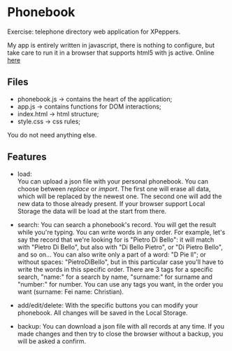 Phonebook
=========

Exercise: telephone directory web application for XPeppers.

My app is entirely written in javascript, there is nothing to configure, but take care to run it in a browser that supports html5 with js active.
Online [here](http://fontsie.github.io/phonebook/)

Files
----

-	phonebook.js -> contains the heart of the application;
-	app.js -> contains functions for DOM interactions;
-	index.html -> html structure;
-	style.css -> css rules;

You do not need anything else.

Features
--------

-	load:	
	You can upload a json file with your personal phonebook. You can choose between *replace* or *import*. The first one will erase all data, which will be replaced by the newest one. The second one will add the new data to those already present.
	If your browser support Local Storage the data will be load at the start from there.

-	search:
	You can search a phonebook's record. You will get the result while you're typing. You can write words in any order. For example, let's say the record that we're looking for is "Pietro Di Bello": it will match with "Pietro Di Bello", but also with "Di Bello Pietro", or "Di Pietro Bello", and so on...
	You can also write only a part of a word: "D Pie ll"; or without spaces: "PietroDiBello", but in this particular case you'll have to write the words in this specific order.
	There are 3 tags for a specific search, "name:" for a search by name, "surname:" for surname and "number:" for number. You can use any tags you want, in the order you want (surname: Fei name: Christian). 
			
-	add/edit/delete:
	With the specific buttons you can modify your phonebook. All changes will be saved in the Local Storage.

-	backup:
	You can download a json file with all records at any time. If you made changes and then try to close the browser without a backup, you will be asked a confirm.
